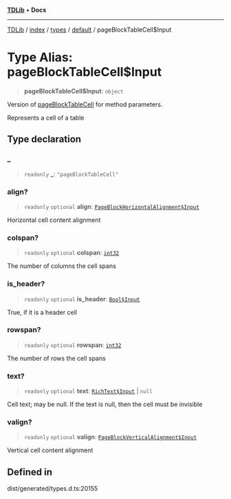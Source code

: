 [**TDLib**](../../../../../../README.md) • **Docs**

***

[TDLib](../../../../../../modules.md) / [index](../../../../../README.md) / [types](../../../README.md) / [default](../README.md) / pageBlockTableCell$Input

# Type Alias: pageBlockTableCell$Input

> **pageBlockTableCell$Input**: `object`

Version of [pageBlockTableCell](pageBlockTableCell.md) for method parameters.

Represents a cell of a table

## Type declaration

### \_

> `readonly` **\_**: `"pageBlockTableCell"`

### align?

> `readonly` `optional` **align**: [`PageBlockHorizontalAlignment$Input`](PageBlockHorizontalAlignment$Input.md)

Horizontal cell content alignment

### colspan?

> `readonly` `optional` **colspan**: [`int32`](int32.md)

The number of columns the cell spans

### is\_header?

> `readonly` `optional` **is\_header**: [`Bool$Input`](Bool$Input.md)

True, if it is a header cell

### rowspan?

> `readonly` `optional` **rowspan**: [`int32`](int32.md)

The number of rows the cell spans

### text?

> `readonly` `optional` **text**: [`RichText$Input`](RichText$Input.md) \| `null`

Cell text; may be null. If the text is null, then the cell must be invisible

### valign?

> `readonly` `optional` **valign**: [`PageBlockVerticalAlignment$Input`](PageBlockVerticalAlignment$Input.md)

Vertical cell content alignment

## Defined in

dist/generated/types.d.ts:20155

